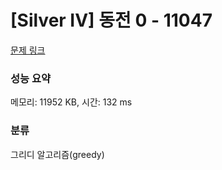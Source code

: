 # [Silver IV] 동전 0 - 11047 

[문제 링크](https://www.acmicpc.net/problem/11047) 

### 성능 요약

메모리: 11952 KB, 시간: 132 ms

### 분류

그리디 알고리즘(greedy)

